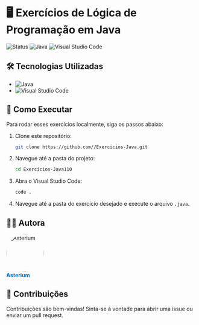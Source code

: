 # 🖥️ **Exercícios de Lógica de Programação em Java**

![Status](https://img.shields.io/badge/Status-Concluído-green?style=for-the-badge) ![Java](https://img.shields.io/badge/Java-ED8B00?style=for-the-badge&logo=java&logoColor=white) ![Visual Studio Code](https://img.shields.io/badge/Visual_Studio_Code-0078D4?style=for-the-badge&logo=visual-studio-code&logoColor=white)

## 🛠️ **Tecnologias Utilizadas**
- ![Java](https://img.shields.io/badge/Java-ED8B00?style=flat-square&logo=java&logoColor=white)
- ![Visual Studio Code](https://img.shields.io/badge/Visual_Studio_Code-0078D4?style=flat-square&logo=visual%20studio%20code&logoColor=white)

## 🚀 **Como Executar**
Para rodar esses exercícios localmente, siga os passos abaixo:
1. Clone este repositório:
   ```bash
   git clone https://github.com//Exercicios-Java.git
   ```
2. Navegue até a pasta do projeto:
   ```bash
   cd Exercicios-Java110
   ```
3. Abra o Visual Studio Code:
   ```bash
   code .
   ```
4. Navegue até a pasta do exercício desejado e execute o arquivo `.java`.

## 🧑‍💻 **Autora**
<div align="left">
  <a href="https://github.com/Asterium1">
    <img src="https://github.com/Asterium1.png?size=100" alt="Asterium" width="100" style="border-radius: 50%;">
  </a>
  <br>
  <a href="https://github.com/Asterium1" style="text-decoration: none; color: #0078D4;">
    <b>Asterium</b>
  </a>
</div>

## 🤝 **Contribuições**
Contribuições são bem-vindas! Sinta-se à vontade para abrir uma issue ou enviar um pull request.
